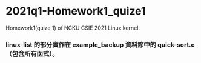 # 2021q1-Homework1_quize1
Homework1(quize 1) of NCKU CSIE 2021 Linux kernel.

### linux-list 的部分實作在 example_backup 資料節中的 quick-sort.c （包含所有函式）。
